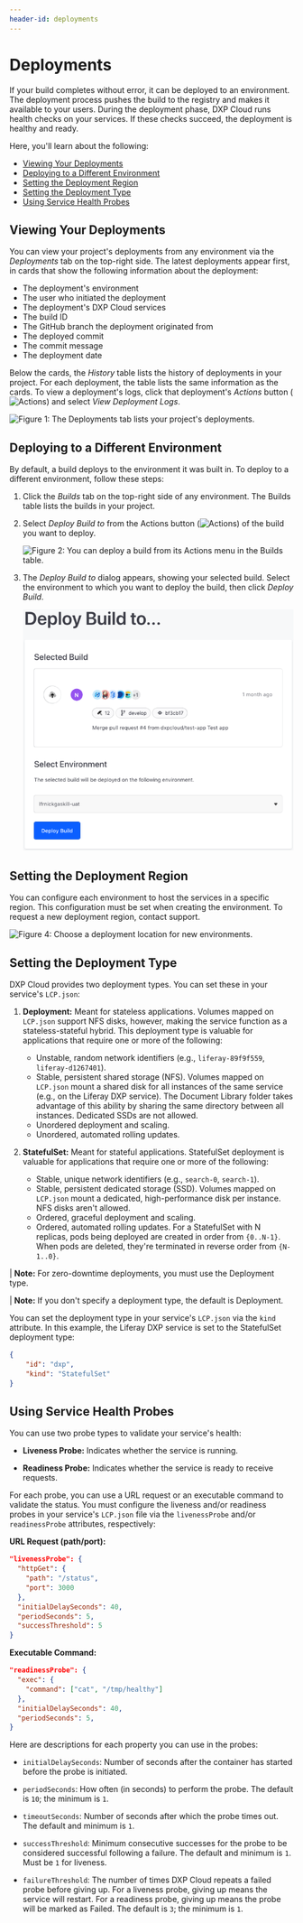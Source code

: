 ```yaml
---
header-id: deployments
---
```


# Deployments

If your build completes without error, it can be deployed to an environment. 
The deployment process pushes the build to the registry and makes it available 
to your users. During the deployment phase, DXP Cloud runs health checks on your 
services. If these checks succeed, the deployment is healthy and ready. 

Here, you'll learn about the following: 

-   [Viewing Your Deployments](#viewing-your-deployments)
-   [Deploying to a Different Environment](#deploying-to-a-different-environment)
-   [Setting the Deployment Region](#setting-the-deployment-region)
-   [Setting the Deployment Type](#setting-the-deployment-type)
-   [Using Service Health Probes](#using-service-health-probes)

## Viewing Your Deployments

You can view your project's deployments from any environment via the 
*Deployments* tab on the top-right side. The latest deployments appear first, in 
cards that show the following information about the deployment: 

-   The deployment's environment
-   The user who initiated the deployment
-   The deployment's DXP Cloud services
-   The build ID
-   The GitHub branch the deployment originated from
-   The deployed commit
-   The commit message
-   The deployment date

Below the cards, the *History* table lists the history of deployments in your 
project. For each deployment, the table lists the same information as the cards. 
To view a deployment's logs, click that deployment's *Actions* button 
(![Actions](../../images/icon-actions.png)) 
and select *View Deployment Logs*. 

![Figure 1: The Deployments tab lists your project's deployments.](../../images/deployments.png)

## Deploying to a Different Environment

By default, a build deploys to the environment it was built in. To deploy to a 
different environment, follow these steps: 

1.  Click the *Builds* tab on the top-right side of any environment. The Builds 
    table lists the builds in your project. 

2.  Select *Deploy Build to* from the Actions button 
    (![Actions](../../images/icon-actions.png)) 
    of the build you want to deploy. 

    ![Figure 2: You can deploy a build from its Actions menu in the Builds table.](../../images/builds-deploy-to.png)

3.  The *Deploy Build to* dialog appears, showing your selected build. Select 
    the environment to which you want to deploy the build, then click 
    *Deploy Build*. 

    ![Figure 3: Deploy the build to your selected environment.](../../images/builds-deploy-environment.png)

## Setting the Deployment Region

You can configure each environment to host the services in a specific region. 
This configuration must be set when creating the environment. To request a new 
deployment region, contact support. 

![Figure 4: Choose a deployment location for new environments.](../../images/deployment-region.png)

## Setting the Deployment Type

DXP Cloud provides two deployment types. You can set these in your service's 
`LCP.json`: 

1.  **Deployment:** Meant for stateless applications. Volumes mapped on 
    `LCP.json` support NFS disks, however, making the service function as a 
    stateless-stateful hybrid. This deployment type is valuable for applications 
    that require one or more of the following: 

    -   Unstable, random network identifiers (e.g., `liferay-89f9f559`, 
        `liferay-d1267401`). 
    -   Stable, persistent shared storage (NFS). Volumes mapped on `LCP.json` 
        mount a shared disk for all instances of the same service (e.g., on the 
        Liferay DXP service). The Document Library folder takes advantage of 
        this ability by sharing the same directory between all instances. 
        Dedicated SSDs are not allowed. 
    -   Unordered deployment and scaling. 
    -   Unordered, automated rolling updates. 

2.  **StatefulSet:** Meant for stateful applications. StatefulSet deployment is 
    valuable for applications that require one or more of the following: 

    -   Stable, unique network identifiers (e.g., `search-0`, `search-1`). 
    -   Stable, persistent dedicated storage (SSD). Volumes mapped on `LCP.json` 
        mount a dedicated, high-performance disk per instance. NFS disks aren't 
        allowed. 
    -   Ordered, graceful deployment and scaling. 
    -   Ordered, automated rolling updates. For a StatefulSet with N replicas, 
        pods being deployed are created in order from `{0..N-1}`. When pods are 
        deleted, they're terminated in reverse order from `{N-1..0}`. 

| **Note:** For zero-downtime deployments, you must use the Deployment type. 

| **Note:** If you don't specify a deployment type, the default is Deployment. 

You can set the deployment type in your service's `LCP.json` via the `kind` 
attribute. In this example, the Liferay DXP service is set to the StatefulSet 
deployment type: 

```json
{
    "id": "dxp",
    "kind": "StatefulSet"
}
```

## Using Service Health Probes

You can use two probe types to validate your service's health: 

-   **Liveness Probe:** Indicates whether the service is running. 

-   **Readiness Probe:** Indicates whether the service is ready to receive 
    requests. 

For each probe, you can use a URL request or an executable command to validate 
the status. You must configure the liveness and/or readiness probes in your 
service's `LCP.json` file via the `livenessProbe` and/or `readinessProbe` 
attributes, respectively: 

**URL Request (path/port):**

```json
"livenessProbe": {
  "httpGet": {
    "path": "/status",
    "port": 3000
  },
  "initialDelaySeconds": 40,
  "periodSeconds": 5,
  "successThreshold": 5
}
```

**Executable Command:** 

```json
"readinessProbe": {
  "exec": {
    "command": ["cat", "/tmp/healthy"]
  },
  "initialDelaySeconds": 40,
  "periodSeconds": 5,
}
```

Here are descriptions for each property you can use in the probes: 

-   `initialDelaySeconds`: Number of seconds after the container has started 
    before the probe is initiated. 

-   `periodSeconds`: How often (in seconds) to perform the probe. The default is 
    `10`; the minimum is `1`. 

-   `timeoutSeconds`: Number of seconds after which the probe times out. The 
    default and minimum is `1`. 

-   `successThreshold`: Minimum consecutive successes for the probe to be 
    considered successful following a failure. The default and minimum is `1`. 
    Must be `1` for liveness. 

-   `failureThreshold`: The number of times DXP Cloud repeats a failed probe 
    before giving up. For a liveness probe, giving up means the service will 
    restart. For a readiness probe, giving up means the probe will be marked as 
    Failed. The default is `3`; the minimum is `1`. 
